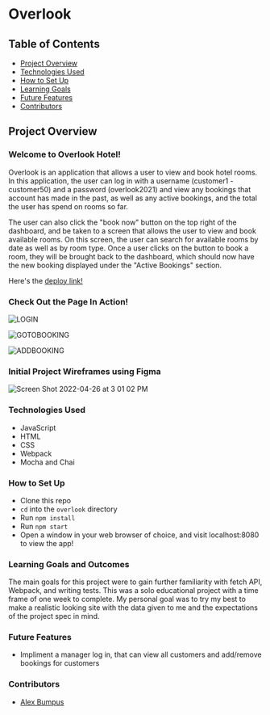 # Overlook

## Table of Contents
- [Project Overview](#project-overview)
- [Technologies Used](#technologies-used)
- [How to Set Up](#how-to-set-up)
- [Learning Goals](#learning-goals-and-outcomes)
- [Future Features](#future-features)
- [Contributors](#contributors)

## Project Overview

### Welcome to **Overlook Hotel**!
Overlook is an application that allows a user to view and book hotel rooms. In this application, the user can log in with a username (customer1 - customer50) and a password (overlook2021) and view any bookings that account has made in the past, as well as any active bookings, and the total the user has spend on rooms so far. 

The user can also click the "book now" button on the top right of the dashboard, and be taken to a screen that allows the user to view and book available rooms. On this screen, the user can search for available rooms by date as well as by room type. Once a user clicks on the button to book a room, they will be brought back to the dashboard, which should now have the new booking displayed under the "Active Bookings" section.

Here's the [deploy link!](https://abumpus1.github.io/overlook/)

### Check Out the Page In Action!

![LOGIN](https://user-images.githubusercontent.com/3982238/165393436-f3de3a74-a258-4f04-b597-e15f57caa7cc.gif)

![GOTOBOOKING](https://user-images.githubusercontent.com/3982238/165393501-86be4ec1-e7fb-4ff3-8311-0de0410a7763.gif)

![ADDBOOKING](https://user-images.githubusercontent.com/3982238/165393557-d3c09246-51eb-400a-a1f4-5a23b433e04c.gif)


### Initial Project Wireframes using Figma
![Screen Shot 2022-04-26 at 3 01 02 PM](https://user-images.githubusercontent.com/3982238/165391710-11278a82-47aa-4766-a235-55bff05929c5.png)


### Technologies Used

- JavaScript
- HTML
- CSS
- Webpack
- Mocha and Chai

### How to Set Up

-  Clone this repo
- `cd` into the `overlook` directory
- Run `npm install`
- Run `npm start`
- Open a window in your web browser of choice, and visit localhost:8080 to view the app!

### Learning Goals and Outcomes
The main goals for this project were to gain further familiarity with fetch API, Webpack, and writing tests. This was a solo educational project with a time frame of one week to complete. My personal goal was to try my best to make a realistic looking site with the data given to me and the expectations of the project spec in mind.


### Future Features
- Impliment a manager log in, that can view all customers and add/remove bookings for customers

### Contributors
- [Alex Bumpus](https://github.com/Abumpus1)

